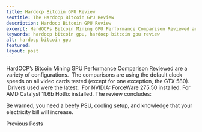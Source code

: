 ```yaml
---
title: Hardocp Bitcoin GPU Review
seotitle: The Hardocp Bitcoin GPU Review
description: Hardocp Bitcoin GPU Review
excerpt: HardOCPs Bitcoin Mining GPU Performance Comparison Reviewed are a variety of configurations.  
keywords: hardocp bitcoin gpu, hardocp bitcoin gpu review
alt: hardocp bitcoin gpu
featured: 
layout: post
---
```

HardOCP’s Bitcoin Mining GPU Performance Comparison
Reviewed are a variety of configurations.  The comparisons are using the default clock speeds on all video cards tested (except for one exception, the GTX 580).  Drivers used were the latest.  For NVIDIA: ForceWare 275.50 installed. For AMD Catalyst 11.6b Hotfix installed.
The review concludes:

Be warned, you need a beefy PSU, cooling setup, and knowledge that your electricity bill will increase.

Previous Posts
